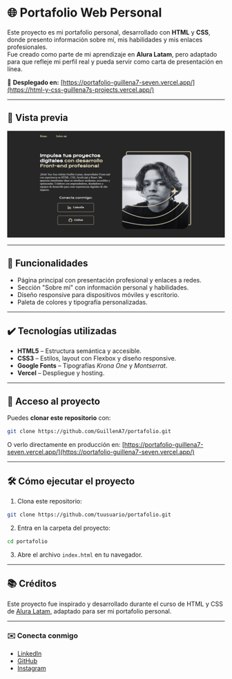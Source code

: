 # 🌐 Portafolio Web Personal

Este proyecto es mi portafolio personal, desarrollado con **HTML** y **CSS**, donde presento información sobre mí, mis habilidades y mis enlaces profesionales.  
Fue creado como parte de mi aprendizaje en **Alura Latam**, pero adaptado para que refleje mi perfil real y pueda servir como carta de presentación en línea.

🚀 **Desplegado en:** [https://portafolio-guillena7-seven.vercel.app/](https://html-y-css-guillena7s-projects.vercel.app/)

---

## 📸 Vista previa

![Captura del portafolio](./assets/preview.png)

---

## 🔨 Funcionalidades

- Página principal con presentación profesional y enlaces a redes.
- Sección "Sobre mí" con información personal y habilidades.
- Diseño responsive para dispositivos móviles y escritorio.
- Paleta de colores y tipografía personalizadas.

---

## ✔️ Tecnologías utilizadas

- **HTML5** – Estructura semántica y accesible.
- **CSS3** – Estilos, layout con Flexbox y diseño responsive.
- **Google Fonts** – Tipografías *Krona One* y *Montserrat*.
- **Vercel** – Despliegue y hosting.

---

## 📁 Acceso al proyecto

Puedes **clonar este repositorio** con:

```bash
git clone https://github.com/GuillenA7/portafolio.git
```

O verlo directamente en producción en:
[https://portafolio-guillena7-seven.vercel.app/](https://portafolio-guillena7-seven.vercel.app/)

---

## 🛠️ Cómo ejecutar el proyecto

1. Clona este repositorio:

```bash
git clone https://github.com/tuusuario/portafolio.git
```

2. Entra en la carpeta del proyecto:

```bash
cd portafolio
```

3. Abre el archivo `index.html` en tu navegador.

---

## 📚 Créditos

Este proyecto fue inspirado y desarrollado durante el curso de HTML y CSS de [Alura Latam](https://www.aluracursos.com/), adaptado para ser mi portafolio personal.

---

### ✉️ Conecta conmigo

* [LinkedIn](https://www.linkedin.com/in/jose-adrian-guillen-lamas-3b3b5135b/)
* [GitHub](https://github.com/GuillenA7)
* [Instagram](https://www.instagram.com/namelessdoodle/?hl=es)